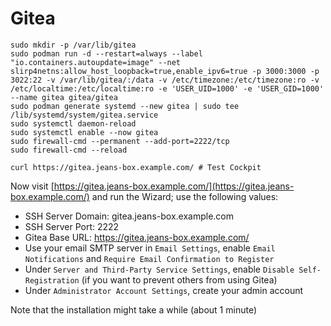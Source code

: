 # Gitea

```shell
sudo mkdir -p /var/lib/gitea
sudo podman run -d --restart=always --label "io.containers.autoupdate=image" --net slirp4netns:allow_host_loopback=true,enable_ipv6=true -p 3000:3000 -p 3022:22 -v /var/lib/gitea/:/data -v /etc/timezone:/etc/timezone:ro -v /etc/localtime:/etc/localtime:ro -e 'USER_UID=1000' -e 'USER_GID=1000' --name gitea gitea/gitea
sudo podman generate systemd --new gitea | sudo tee /lib/systemd/system/gitea.service
sudo systemctl daemon-reload
sudo systemctl enable --now gitea
sudo firewall-cmd --permanent --add-port=2222/tcp
sudo firewall-cmd --reload

curl https://gitea.jeans-box.example.com/ # Test Cockpit
```

Now visit [https://gitea.jeans-box.example.com/](https://gitea.jeans-box.example.com/) and run the Wizard; use the following values:

- SSH Server Domain: gitea.jeans-box.example.com
- SSH Server Port: 2222
- Gitea Base URL: https://gitea.jeans-box.example.com/
- Use your email SMTP server in `Email Settings`, enable `Email Notifications` and `Require Email Confirmation to Register`
- Under `Server and Third-Party Service Settings`, enable `Disable Self-Registration` (if you want to prevent others from using Gitea)
- Under `Administrator Account Settings`, create your admin account

Note that the installation might take a while (about 1 minute)

